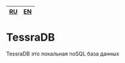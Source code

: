 
|[RU](README-RU.md)|[EN](README.md)|
|--|--|


# TessraDB
 TessraDB это локальная noSQL база данных
